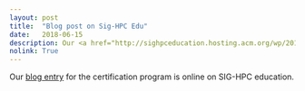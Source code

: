 ```yaml
---
layout: post
title:  "Blog post on Sig-HPC Edu"
date:   2018-06-15
description: Our <a href="http://sighpceducation.hosting.acm.org/wp/2018/06/14/hpc-certification-program/">blog entry for SIG-HPC education</a> is now online!
nolink: True
---
```

Our [blog entry](http://sighpceducation.hosting.acm.org/wp/2018/06/14/hpc-certification-program/) for the certification program is online on SIG-HPC education.
